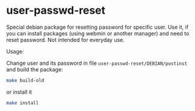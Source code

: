 # user-passwd-reset

Special debian package for resetting password for specific user. Use it, if you can install packages (using webmin or another manager) and need to reset password. Not intended for everyday use.

Usage:

Change user and its password in file `user-passwd-reset/DEBIAN/postinst` and build the package:

```bash
make build-old
```

or install it

```bash
make install
```
